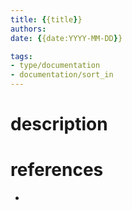```yaml
---
title: {{title}}
authors: 
date: {{date:YYYY-MM-DD}}

tags:
- type/documentation
- documentation/sort_in
---
```


# description


# references
* 